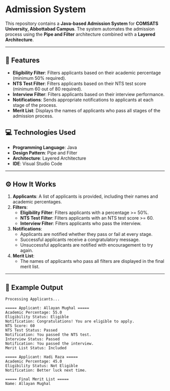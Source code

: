 # Admission System

This repository contains a **Java-based Admission System** for **COMSATS University, Abbottabad Campus**. The system automates the admission process using the **Pipe and Filter** architecture combined with a **Layered Architecture**.

---

## 📌 Features

- **Eligibility Filter**: Filters applicants based on their academic percentage (minimum 50% required).
- **NTS Test Filter**: Filters applicants based on their NTS test score (minimum 60 out of 80 required).
- **Interview Filter**: Filters applicants based on their interview performance.
- **Notifications**: Sends appropriate notifications to applicants at each stage of the process.
- **Merit List**: Displays the names of applicants who pass all stages of the admission process.



## 💻 Technologies Used

- **Programming Language**: Java  
- **Design Pattern**: Pipe and Filter  
- **Architecture**: Layered Architecture  
- **IDE**: Visual Studio Code  

---

## ⚙️ How It Works

1. **Applicants**: A list of applicants is provided, including their names and academic percentages.
2. **Filters**:
   - **Eligibility Filter**: Filters applicants with a percentage >= 50%.
   - **NTS Test Filter**: Filters applicants with an NTS test score >= 60.
   - **Interview Filter**: Filters applicants who pass the interview.
3. **Notifications**:
   - Applicants are notified whether they pass or fail at every stage.
   - Successful applicants receive a congratulatory message.
   - Unsuccessful applicants are notified with encouragement to try again.
4. **Merit List**:
   - The names of applicants who pass all filters are displayed in the final merit list.

---

## 🚀 Example Output

```plaintext
Processing Applicants...

===== Applicant: Allayan Mughal =====
Academic Percentage: 55.0
Eligibility Status: Eligible
Notification: Congratulations! You are eligible to apply.
NTS Score: 60
NTS Test Status: Passed
Notification: You passed the NTS test.
Interview Status: Passed
Notification: You passed the interview.
Merit List Status: Included

===== Applicant: Hadi Raza =====
Academic Percentage: 45.0
Eligibility Status: Not Eligible
Notification: Better luck next time.

===== Final Merit List =====
Name: Allayan Mughal
